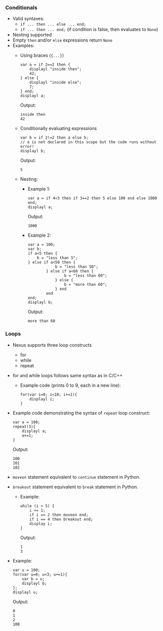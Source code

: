 ### Conditionals
- Valid syntaxes:
    - `if ... then ... else ... end;`
    - `if ... then ... end;` (if condition is false, then evaluates to `None`)
- Nesting supported
- Empty `then` and/or `else` expressions return `None`
- Examples:
    - Using braces (`{...}`)
        ```prog
        var a = if 2==2 then {
            displayl "inside then";
            42;
        } else {
            displayl "inside else";
            7;
        } end;
        displayl a;
        ```
        Output:
        ```prog
        inside then
        42
        ```

    - Conditionally evaluating expressions
        ```prog
        var b = if 2!=2 then a else 5; 
        // a is not declared in this scope but the code runs without error!
        displayl b;
        ```
        Output:
        ```prog
        5
        ```

    - Nesting:
        - Example 1:
            ```prog
            var a = if 4<3 then if 3==2 then 5 else 100 end else 1000 end;
            displayl a;
            ```
            Output:
            ```prog
            1000
            ```
        -  Example 2:
            ```
            var a = 100;
            var b;
            if a<5 then {
                b = "less than 5";
            } else if a<50 then {
                        b = "less than 50";
                    } else if a<60 then {
                            b = "less than 60";
                        } else {
                            b = "more than 60";
                        } end
                    end 
            end;
            displayl b;
            ```
            Output:
            ```
            more than 60
            ```

### Loops
- Nexus supports three loop constructs
    - for
    - while
    - repeat

- for and while loops follows same syntax as in C/C++
    - Example code (prints 0 to 9, each in a new line):

        ```prog
        for(var i=0; i<10; i+=1){
            displayl i;
        }
        ```

- Example code demonstrating the syntax of `repeat` loop construct:
    ```
    var a = 100;
    repeat(3){
        displayl a;
        a+=1;
    }
    ```
    Output:
    ```
    100
    101
    102
    ```

- `moveon` statement equivalent to `continue` statement in Python.
- `breakout` statement equivalent to `break` statement in Python.
    - Example:

        ```prog
        while (i < 5) {
            i += 1;
            if i == 2 then moveon end;
            if i == 4 then breakout end;
            display i;
        }
        ```
        Output:
        ```prog
        1
        3
        ```

- Example:
    ```
    var u = 100;
    for(var u=0; u<3; u+=1){
        var b = u;
        displayl b;
    };
    displayl u;
    ```
    Output:
    ```
    0
    1
    2
    100
    ```
